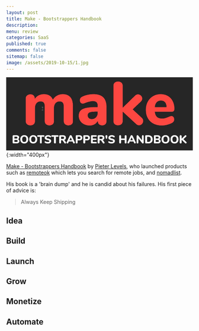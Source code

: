 ```yaml
---
layout: post
title: Make - Bootstrappers Handbook 
description: 
menu: review
categories: SaaS
published: true 
comments: false     
sitemap: false
image: /assets/2019-10-15/1.jpg
---
```


![alt text](/assets/2019-10-15/1.jpg "Make bootstrappers handbook"){:width="400px"}

[Make - Bootstrappers Handbook](2019/10/15/Make-Bootstrappers-Handbook) by [Pieter Levels](https://twitter.com/levelsio), who launched products such as [remoteok](https://remoteok.io/) which lets you search for remote jobs, and [nomadlist](https://nomadlist.com/).

His book is a 'brain dump' and he is candid about his failures. His first piece of advice is:

> Always Keep Shipping



## Idea



## Build

## Launch

## Grow

## Monetize

## Automate



